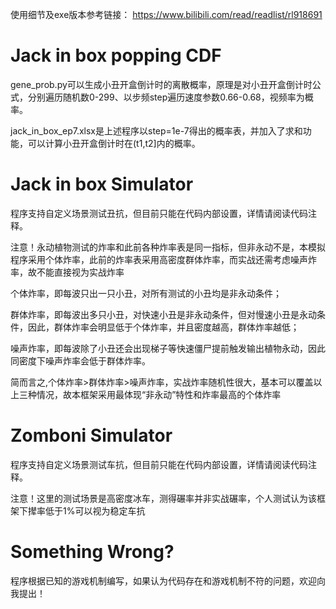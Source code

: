 使用细节及exe版本参考链接：
https://www.bilibili.com/read/readlist/rl918691

# Jack in box popping CDF

gene_prob.py可以生成小丑开盒倒计时的离散概率，原理是对小丑开盒倒计时公式，分别遍历随机数0-299、以步频step遍历速度参数0.66-0.68，视频率为概率。

jack_in_box_ep7.xlsx是上述程序以step=1e-7得出的概率表，并加入了求和功能，可以计算小丑开盒倒计时在(t1,t2]内的概率。

# Jack in box Simulator
程序支持自定义场景测试丑抗，但目前只能在代码内部设置，详情请阅读代码注释。

注意！永动植物测试的炸率和此前各种炸率表是同一指标，但非永动不是，本模拟程序采用个体炸率，此前的炸率表采用高密度群体炸率，而实战还需考虑噪声炸率，故不能直接视为实战炸率

个体炸率，即每波只出一只小丑，对所有测试的小丑均是非永动条件；

群体炸率，即每波出多只小丑，对快速小丑是非永动条件，但对慢速小丑是永动条件，因此，群体炸率会明显低于个体炸率，并且密度越高，群体炸率越低；

噪声炸率，即每波除了小丑还会出现梯子等快速僵尸提前触发输出植物永动，因此同密度下噪声炸率会低于群体炸率。

简而言之,个体炸率>群体炸率>噪声炸率，实战炸率随机性很大，基本可以覆盖以上三种情况，故本框架采用最体现“非永动”特性和炸率最高的个体炸率

# Zomboni Simulator
程序支持自定义场景测试车抗，但目前只能在代码内部设置，详情请阅读代码注释。

注意！这里的测试场景是高密度冰车，测得碾率并非实战碾率，个人测试认为该框架下撵率低于1%可以视为稳定车抗

# Something Wrong?
程序根据已知的游戏机制编写，如果认为代码存在和游戏机制不符的问题，欢迎向我提出！
